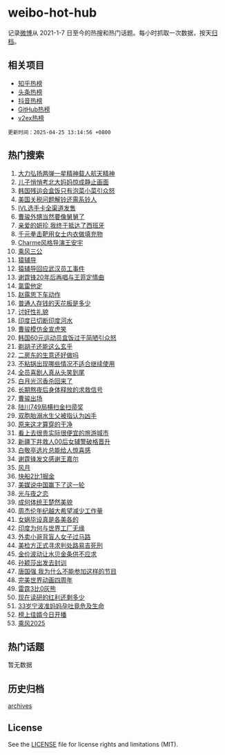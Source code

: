 # weibo-hot-hub

记录[微博](https://www.weibo.com)从 2021-1-7 日至今的热搜和热门话题。每小时抓取一次数据，按天[归档](archives)。

## 相关项目

- [知乎热榜](https://github.com/lonnyzhang423/zhihu-hot-hub)
- [头条热榜](https://github.com/lonnyzhang423/toutiao-hot-hub)
- [抖音热榜](https://github.com/lonnyzhang423/douyin-hot-hub)
- [GitHub热榜](https://github.com/lonnyzhang423/github-hot-hub)
- [v2ex热榜](https://github.com/lonnyzhang423/v2ex-hot-hub)


`更新时间：2025-04-25 13:14:56 +0800`

## 热门搜索

1. [大力弘扬两弹一星精神载人航天精神](https://m.weibo.cn/search?containerid=100103type%3D1%26t%3D10%26q%3D%23%E5%A4%A7%E5%8A%9B%E5%BC%98%E6%89%AC%E4%B8%A4%E5%BC%B9%E4%B8%80%E6%98%9F%E7%B2%BE%E7%A5%9E%E8%BD%BD%E4%BA%BA%E8%88%AA%E5%A4%A9%E7%B2%BE%E7%A5%9E%23&stream_entry_id=51&isnewpage=1&extparam=seat%3D1%26cate%3D10103%26pos%3D0%26filter_type%3Drealtimehot%26stream_entry_id%3D51%26c_type%3D51%26q%3D%2523%25E5%25A4%25A7%25E5%258A%259B%25E5%25BC%2598%25E6%2589%25AC%25E4%25B8%25A4%25E5%25BC%25B9%25E4%25B8%2580%25E6%2598%259F%25E7%25B2%25BE%25E7%25A5%259E%25E8%25BD%25BD%25E4%25BA%25BA%25E8%2588%25AA%25E5%25A4%25A9%25E7%25B2%25BE%25E7%25A5%259E%2523%26dgr%3D0%26display_time%3D1745558095%26pre_seqid%3D17455580952410312261255)
1. [儿子悄悄考北大妈妈惊成静止画面](https://m.weibo.cn/search?containerid=100103type%3D1%26t%3D10%26q%3D%23%E5%84%BF%E5%AD%90%E6%82%84%E6%82%84%E8%80%83%E5%8C%97%E5%A4%A7%E5%A6%88%E5%A6%88%E6%83%8A%E6%88%90%E9%9D%99%E6%AD%A2%E7%94%BB%E9%9D%A2%23&stream_entry_id=31&isnewpage=1&extparam=seat%3D1%26realpos%3D1%26q%3D%2523%25E5%2584%25BF%25E5%25AD%2590%25E6%2582%2584%25E6%2582%2584%25E8%2580%2583%25E5%258C%2597%25E5%25A4%25A7%25E5%25A6%2588%25E5%25A6%2588%25E6%2583%258A%25E6%2588%2590%25E9%259D%2599%25E6%25AD%25A2%25E7%2594%25BB%25E9%259D%25A2%2523%26dgr%3D0%26stream_entry_id%3D31%26band_rank%3D1%26pos%3D0%26filter_type%3Drealtimehot%26flag%3D1%26lcate%3D5001%26c_type%3D31%26cate%3D5001%26display_time%3D1745558095%26pre_seqid%3D17455580952410312261255)
1. [韩国残运会盒饭只有泡菜小菜引众怒](https://m.weibo.cn/search?containerid=100103type%3D1%26t%3D10%26q%3D%23%E9%9F%A9%E5%9B%BD%E6%AE%8B%E8%BF%90%E4%BC%9A%E7%9B%92%E9%A5%AD%E5%8F%AA%E6%9C%89%E6%B3%A1%E8%8F%9C%E5%B0%8F%E8%8F%9C%E5%BC%95%E4%BC%97%E6%80%92%23&stream_entry_id=31&isnewpage=1&extparam=seat%3D1%26realpos%3D2%26q%3D%2523%25E9%259F%25A9%25E5%259B%25BD%25E6%25AE%258B%25E8%25BF%2590%25E4%25BC%259A%25E7%259B%2592%25E9%25A5%25AD%25E5%258F%25AA%25E6%259C%2589%25E6%25B3%25A1%25E8%258F%259C%25E5%25B0%258F%25E8%258F%259C%25E5%25BC%2595%25E4%25BC%2597%25E6%2580%2592%2523%26dgr%3D0%26stream_entry_id%3D31%26band_rank%3D2%26pos%3D1%26filter_type%3Drealtimehot%26flag%3D1%26lcate%3D5001%26c_type%3D31%26cate%3D5001%26display_time%3D1745558095%26pre_seqid%3D17455580952410312261255)
1. [美国关税问题解铃还需系铃人](https://m.weibo.cn/search?containerid=100103type%3D1%26t%3D10%26q%3D%23%E7%BE%8E%E5%9B%BD%E5%85%B3%E7%A8%8E%E9%97%AE%E9%A2%98%E8%A7%A3%E9%93%83%E8%BF%98%E9%9C%80%E7%B3%BB%E9%93%83%E4%BA%BA%23&stream_entry_id=31&isnewpage=1&extparam=seat%3D1%26realpos%3D3%26q%3D%2523%25E7%25BE%258E%25E5%259B%25BD%25E5%2585%25B3%25E7%25A8%258E%25E9%2597%25AE%25E9%25A2%2598%25E8%25A7%25A3%25E9%2593%2583%25E8%25BF%2598%25E9%259C%2580%25E7%25B3%25BB%25E9%2593%2583%25E4%25BA%25BA%2523%26dgr%3D0%26stream_entry_id%3D31%26band_rank%3D3%26pos%3D2%26filter_type%3Drealtimehot%26flag%3D0%26lcate%3D5001%26c_type%3D31%26cate%3D5001%26display_time%3D1745558095%26pre_seqid%3D17455580952410312261255)
1. [IVL选手卡全渠道发售](https://m.weibo.cn/search?containerid=100103type%3D1%26t%3D10%26q%3D%23IVL%E9%80%89%E6%89%8B%E5%8D%A1%E5%85%A8%E6%B8%A0%E9%81%93%E5%8F%91%E5%94%AE%23&stream_entry_id=31&isnewpage=1&extparam=seat%3D1%26cate%3D5001%26q%3D%2523IVL%25E9%2580%2589%25E6%2589%258B%25E5%258D%25A1%25E5%2585%25A8%25E6%25B8%25A0%25E9%2581%2593%25E5%258F%2591%25E5%2594%25AE%2523%26dgr%3D0%26stream_entry_id%3D31%26band_rank%3D4%26is_ad_pos%3D1%26filter_type%3Drealtimehot%26adid%3D284189%26c_type%3D31%26pos%3D3%26lcate%3D5001%26display_time%3D1745558095%26pre_seqid%3D17455580952410312261255)
1. [曹骏外甥当然要像舅舅了](https://m.weibo.cn/search?containerid=100103type%3D1%26t%3D10%26q%3D%E6%9B%B9%E9%AA%8F%E5%A4%96%E7%94%A5%E5%BD%93%E7%84%B6%E8%A6%81%E5%83%8F%E8%88%85%E8%88%85%E4%BA%86&stream_entry_id=31&isnewpage=1&extparam=seat%3D1%26realpos%3D4%26q%3D%25E6%259B%25B9%25E9%25AA%258F%25E5%25A4%2596%25E7%2594%25A5%25E5%25BD%2593%25E7%2584%25B6%25E8%25A6%2581%25E5%2583%258F%25E8%2588%2585%25E8%2588%2585%25E4%25BA%2586%26dgr%3D0%26stream_entry_id%3D31%26band_rank%3D4%26pos%3D4%26filter_type%3Drealtimehot%26flag%3D1%26lcate%3D5001%26c_type%3D31%26cate%3D5001%26display_time%3D1745558095%26pre_seqid%3D17455580952410312261255)
1. [亲爱的妍珍 我终于抵达了西班牙](https://m.weibo.cn/search?containerid=100103type%3D1%26t%3D10%26q%3D%E4%BA%B2%E7%88%B1%E7%9A%84%E5%A6%8D%E7%8F%8D+%E6%88%91%E7%BB%88%E4%BA%8E%E6%8A%B5%E8%BE%BE%E4%BA%86%E8%A5%BF%E7%8F%AD%E7%89%99&stream_entry_id=31&isnewpage=1&extparam=seat%3D1%26realpos%3D5%26q%3D%25E4%25BA%25B2%25E7%2588%25B1%25E7%259A%2584%25E5%25A6%258D%25E7%258F%258D%2520%25E6%2588%2591%25E7%25BB%2588%25E4%25BA%258E%25E6%258A%25B5%25E8%25BE%25BE%25E4%25BA%2586%25E8%25A5%25BF%25E7%258F%25AD%25E7%2589%2599%26dgr%3D0%26stream_entry_id%3D31%26band_rank%3D5%26pos%3D5%26filter_type%3Drealtimehot%26flag%3D1%26lcate%3D5001%26c_type%3D31%26cate%3D5001%26display_time%3D1745558095%26pre_seqid%3D17455580952410312261255)
1. [千元拳击靶用女士内衣做填充物](https://m.weibo.cn/search?containerid=100103type%3D1%26t%3D10%26q%3D%23%E5%8D%83%E5%85%83%E6%8B%B3%E5%87%BB%E9%9D%B6%E7%94%A8%E5%A5%B3%E5%A3%AB%E5%86%85%E8%A1%A3%E5%81%9A%E5%A1%AB%E5%85%85%E7%89%A9%23&stream_entry_id=31&isnewpage=1&extparam=seat%3D1%26realpos%3D6%26q%3D%2523%25E5%258D%2583%25E5%2585%2583%25E6%258B%25B3%25E5%2587%25BB%25E9%259D%25B6%25E7%2594%25A8%25E5%25A5%25B3%25E5%25A3%25AB%25E5%2586%2585%25E8%25A1%25A3%25E5%2581%259A%25E5%25A1%25AB%25E5%2585%2585%25E7%2589%25A9%2523%26dgr%3D0%26stream_entry_id%3D31%26band_rank%3D6%26pos%3D6%26filter_type%3Drealtimehot%26flag%3D0%26lcate%3D5001%26c_type%3D31%26cate%3D5001%26display_time%3D1745558095%26pre_seqid%3D17455580952410312261255)
1. [Charme风格导演王安宇](https://m.weibo.cn/search?containerid=100103type%3D1%26t%3D10%26q%3D%23Charme%E9%A3%8E%E6%A0%BC%E5%AF%BC%E6%BC%94%E7%8E%8B%E5%AE%89%E5%AE%87%23&stream_entry_id=31&isnewpage=1&extparam=seat%3D1%26cate%3D5001%26q%3D%2523Charme%25E9%25A3%258E%25E6%25A0%25BC%25E5%25AF%25BC%25E6%25BC%2594%25E7%258E%258B%25E5%25AE%2589%25E5%25AE%2587%2523%26dgr%3D0%26stream_entry_id%3D31%26band_rank%3D7%26topic_ad%3D1%26is_ad_pos%3D1%26filter_type%3Drealtimehot%26adid%3D284048%26c_type%3D31%26pos%3D7%26lcate%3D5001%26display_time%3D1745558095%26pre_seqid%3D17455580952410312261255)
1. [乘风三公](https://m.weibo.cn/search?containerid=100103type%3D1%26t%3D10%26q%3D%E4%B9%98%E9%A3%8E%E4%B8%89%E5%85%AC&stream_entry_id=31&isnewpage=1&extparam=seat%3D1%26realpos%3D7%26q%3D%25E4%25B9%2598%25E9%25A3%258E%25E4%25B8%2589%25E5%2585%25AC%26dgr%3D0%26stream_entry_id%3D31%26band_rank%3D7%26pos%3D8%26filter_type%3Drealtimehot%26flag%3D1%26lcate%3D5001%26c_type%3D31%26cate%3D5001%26display_time%3D1745558095%26pre_seqid%3D17455580952410312261255)
1. [猿辅导](https://m.weibo.cn/search?containerid=100103type%3D1%26t%3D10%26q%3D%E7%8C%BF%E8%BE%85%E5%AF%BC&stream_entry_id=31&isnewpage=1&extparam=seat%3D1%26realpos%3D8%26q%3D%25E7%258C%25BF%25E8%25BE%2585%25E5%25AF%25BC%26dgr%3D0%26stream_entry_id%3D31%26band_rank%3D8%26pos%3D9%26filter_type%3Drealtimehot%26flag%3D1%26lcate%3D5001%26c_type%3D31%26cate%3D5001%26display_time%3D1745558095%26pre_seqid%3D17455580952410312261255)
1. [猿辅导回应武汉员工事件](https://m.weibo.cn/search?containerid=100103type%3D1%26t%3D10%26q%3D%23%E7%8C%BF%E8%BE%85%E5%AF%BC%E5%9B%9E%E5%BA%94%E6%AD%A6%E6%B1%89%E5%91%98%E5%B7%A5%E4%BA%8B%E4%BB%B6%23&stream_entry_id=31&isnewpage=1&extparam=seat%3D1%26realpos%3D9%26q%3D%2523%25E7%258C%25BF%25E8%25BE%2585%25E5%25AF%25BC%25E5%259B%259E%25E5%25BA%2594%25E6%25AD%25A6%25E6%25B1%2589%25E5%2591%2598%25E5%25B7%25A5%25E4%25BA%258B%25E4%25BB%25B6%2523%26dgr%3D0%26stream_entry_id%3D31%26band_rank%3D9%26pos%3D10%26filter_type%3Drealtimehot%26flag%3D0%26lcate%3D5001%26c_type%3D31%26cate%3D5001%26display_time%3D1745558095%26pre_seqid%3D17455580952410312261255)
1. [谢霆锋20年后再唱与王菲定情曲](https://m.weibo.cn/search?containerid=100103type%3D1%26t%3D10%26q%3D%23%E8%B0%A2%E9%9C%86%E9%94%8B20%E5%B9%B4%E5%90%8E%E5%86%8D%E5%94%B1%E4%B8%8E%E7%8E%8B%E8%8F%B2%E5%AE%9A%E6%83%85%E6%9B%B2%23&stream_entry_id=31&isnewpage=1&extparam=seat%3D1%26realpos%3D10%26q%3D%2523%25E8%25B0%25A2%25E9%259C%2586%25E9%2594%258B20%25E5%25B9%25B4%25E5%2590%258E%25E5%2586%258D%25E5%2594%25B1%25E4%25B8%258E%25E7%258E%258B%25E8%258F%25B2%25E5%25AE%259A%25E6%2583%2585%25E6%259B%25B2%2523%26dgr%3D0%26stream_entry_id%3D31%26band_rank%3D10%26pos%3D11%26filter_type%3Drealtimehot%26flag%3D1%26lcate%3D5001%26c_type%3D31%26cate%3D5001%26display_time%3D1745558095%26pre_seqid%3D17455580952410312261255)
1. [氯雷他定](https://m.weibo.cn/search?containerid=100103type%3D1%26t%3D10%26q%3D%E6%B0%AF%E9%9B%B7%E4%BB%96%E5%AE%9A&stream_entry_id=31&isnewpage=1&extparam=seat%3D1%26realpos%3D11%26q%3D%25E6%25B0%25AF%25E9%259B%25B7%25E4%25BB%2596%25E5%25AE%259A%26dgr%3D0%26stream_entry_id%3D31%26band_rank%3D11%26pos%3D12%26filter_type%3Drealtimehot%26flag%3D1%26lcate%3D5001%26c_type%3D31%26cate%3D5001%26display_time%3D1745558095%26pre_seqid%3D17455580952410312261255)
1. [赵露思下车动作](https://m.weibo.cn/search?containerid=100103type%3D1%26t%3D10%26q%3D%23%E8%B5%B5%E9%9C%B2%E6%80%9D%E4%B8%8B%E8%BD%A6%E5%8A%A8%E4%BD%9C%23&stream_entry_id=31&isnewpage=1&extparam=seat%3D1%26realpos%3D12%26q%3D%2523%25E8%25B5%25B5%25E9%259C%25B2%25E6%2580%259D%25E4%25B8%258B%25E8%25BD%25A6%25E5%258A%25A8%25E4%25BD%259C%2523%26dgr%3D0%26stream_entry_id%3D31%26band_rank%3D12%26pos%3D13%26filter_type%3Drealtimehot%26flag%3D2%26lcate%3D5001%26c_type%3D31%26cate%3D5001%26display_time%3D1745558095%26pre_seqid%3D17455580952410312261255)
1. [普通人存钱的天花板是多少](https://m.weibo.cn/search?containerid=100103type%3D1%26t%3D10%26q%3D%E6%99%AE%E9%80%9A%E4%BA%BA%E5%AD%98%E9%92%B1%E7%9A%84%E5%A4%A9%E8%8A%B1%E6%9D%BF%E6%98%AF%E5%A4%9A%E5%B0%91&stream_entry_id=31&isnewpage=1&extparam=seat%3D1%26realpos%3D13%26q%3D%25E6%2599%25AE%25E9%2580%259A%25E4%25BA%25BA%25E5%25AD%2598%25E9%2592%25B1%25E7%259A%2584%25E5%25A4%25A9%25E8%258A%25B1%25E6%259D%25BF%25E6%2598%25AF%25E5%25A4%259A%25E5%25B0%2591%26dgr%3D0%26stream_entry_id%3D31%26band_rank%3D13%26pos%3D14%26filter_type%3Drealtimehot%26flag%3D1%26lcate%3D5001%26c_type%3D31%26cate%3D5001%26display_time%3D1745558095%26pre_seqid%3D17455580952410312261255)
1. [讨好性礼貌](https://m.weibo.cn/search?containerid=100103type%3D1%26t%3D10%26q%3D%E8%AE%A8%E5%A5%BD%E6%80%A7%E7%A4%BC%E8%B2%8C&stream_entry_id=31&isnewpage=1&extparam=seat%3D1%26realpos%3D14%26q%3D%25E8%25AE%25A8%25E5%25A5%25BD%25E6%2580%25A7%25E7%25A4%25BC%25E8%25B2%258C%26dgr%3D0%26stream_entry_id%3D31%26band_rank%3D14%26pos%3D15%26filter_type%3Drealtimehot%26flag%3D0%26lcate%3D5001%26c_type%3D31%26cate%3D5001%26display_time%3D1745558095%26pre_seqid%3D17455580952410312261255)
1. [印度已切断印度河水](https://m.weibo.cn/search?containerid=100103type%3D1%26t%3D10%26q%3D%E5%8D%B0%E5%BA%A6%E5%B7%B2%E5%88%87%E6%96%AD%E5%8D%B0%E5%BA%A6%E6%B2%B3%E6%B0%B4&stream_entry_id=31&isnewpage=1&extparam=seat%3D1%26realpos%3D15%26q%3D%25E5%258D%25B0%25E5%25BA%25A6%25E5%25B7%25B2%25E5%2588%2587%25E6%2596%25AD%25E5%258D%25B0%25E5%25BA%25A6%25E6%25B2%25B3%25E6%25B0%25B4%26dgr%3D0%26stream_entry_id%3D31%26band_rank%3D15%26pos%3D16%26filter_type%3Drealtimehot%26flag%3D1%26lcate%3D5001%26c_type%3D31%26cate%3D5001%26display_time%3D1745558095%26pre_seqid%3D17455580952410312261255)
1. [曹骏模仿金宣虎笑](https://m.weibo.cn/search?containerid=100103type%3D1%26t%3D10%26q%3D%E6%9B%B9%E9%AA%8F%E6%A8%A1%E4%BB%BF%E9%87%91%E5%AE%A3%E8%99%8E%E7%AC%91&stream_entry_id=31&isnewpage=1&extparam=seat%3D1%26realpos%3D16%26q%3D%25E6%259B%25B9%25E9%25AA%258F%25E6%25A8%25A1%25E4%25BB%25BF%25E9%2587%2591%25E5%25AE%25A3%25E8%2599%258E%25E7%25AC%2591%26dgr%3D0%26stream_entry_id%3D31%26band_rank%3D16%26pos%3D17%26filter_type%3Drealtimehot%26flag%3D1%26lcate%3D5001%26c_type%3D31%26cate%3D5001%26display_time%3D1745558095%26pre_seqid%3D17455580952410312261255)
1. [韩国60元运动员盒饭过于简陋引众怒](https://m.weibo.cn/search?containerid=100103type%3D1%26t%3D10%26q%3D%23%E9%9F%A9%E5%9B%BD60%E5%85%83%E8%BF%90%E5%8A%A8%E5%91%98%E7%9B%92%E9%A5%AD%E8%BF%87%E4%BA%8E%E7%AE%80%E9%99%8B%E5%BC%95%E4%BC%97%E6%80%92%23&stream_entry_id=31&isnewpage=1&extparam=seat%3D1%26realpos%3D17%26q%3D%2523%25E9%259F%25A9%25E5%259B%25BD60%25E5%2585%2583%25E8%25BF%2590%25E5%258A%25A8%25E5%2591%2598%25E7%259B%2592%25E9%25A5%25AD%25E8%25BF%2587%25E4%25BA%258E%25E7%25AE%2580%25E9%2599%258B%25E5%25BC%2595%25E4%25BC%2597%25E6%2580%2592%2523%26dgr%3D0%26stream_entry_id%3D31%26band_rank%3D17%26pos%3D18%26filter_type%3Drealtimehot%26flag%3D1%26lcate%3D5001%26c_type%3D31%26cate%3D5001%26display_time%3D1745558095%26pre_seqid%3D17455580952410312261255)
1. [剃胡子还能这么玄乎](https://m.weibo.cn/search?containerid=100103type%3D1%26t%3D10%26q%3D%23%E5%89%83%E8%83%A1%E5%AD%90%E8%BF%98%E8%83%BD%E8%BF%99%E4%B9%88%E7%8E%84%E4%B9%8E%23&stream_entry_id=31&isnewpage=1&extparam=seat%3D1%26realpos%3D18%26q%3D%2523%25E5%2589%2583%25E8%2583%25A1%25E5%25AD%2590%25E8%25BF%2598%25E8%2583%25BD%25E8%25BF%2599%25E4%25B9%2588%25E7%258E%2584%25E4%25B9%258E%2523%26dgr%3D0%26stream_entry_id%3D31%26band_rank%3D18%26pos%3D19%26filter_type%3Drealtimehot%26flag%3D1%26lcate%3D5001%26c_type%3D31%26cate%3D5001%26display_time%3D1745558095%26pre_seqid%3D17455580952410312261255)
1. [二房东的生意还好做吗](https://m.weibo.cn/search?containerid=100103type%3D1%26t%3D10%26q%3D%23%E4%BA%8C%E6%88%BF%E4%B8%9C%E7%9A%84%E7%94%9F%E6%84%8F%E8%BF%98%E5%A5%BD%E5%81%9A%E5%90%97%23&stream_entry_id=31&isnewpage=1&extparam=seat%3D1%26realpos%3D19%26q%3D%2523%25E4%25BA%258C%25E6%2588%25BF%25E4%25B8%259C%25E7%259A%2584%25E7%2594%259F%25E6%2584%258F%25E8%25BF%2598%25E5%25A5%25BD%25E5%2581%259A%25E5%2590%2597%2523%26dgr%3D0%26stream_entry_id%3D31%26band_rank%3D19%26pos%3D20%26filter_type%3Drealtimehot%26flag%3D1%26lcate%3D5001%26c_type%3D31%26cate%3D5001%26display_time%3D1745558095%26pre_seqid%3D17455580952410312261255)
1. [不粘锅出现哪些情况不适合继续使用](https://m.weibo.cn/search?containerid=100103type%3D1%26t%3D10%26q%3D%E4%B8%8D%E7%B2%98%E9%94%85%E5%87%BA%E7%8E%B0%E5%93%AA%E4%BA%9B%E6%83%85%E5%86%B5%E4%B8%8D%E9%80%82%E5%90%88%E7%BB%A7%E7%BB%AD%E4%BD%BF%E7%94%A8&stream_entry_id=31&isnewpage=1&extparam=seat%3D1%26realpos%3D20%26q%3D%25E4%25B8%258D%25E7%25B2%2598%25E9%2594%2585%25E5%2587%25BA%25E7%258E%25B0%25E5%2593%25AA%25E4%25BA%259B%25E6%2583%2585%25E5%2586%25B5%25E4%25B8%258D%25E9%2580%2582%25E5%2590%2588%25E7%25BB%25A7%25E7%25BB%25AD%25E4%25BD%25BF%25E7%2594%25A8%26dgr%3D0%26stream_entry_id%3D31%26band_rank%3D20%26pos%3D21%26flag%3D1%26filter_type%3Drealtimehot%26lcate%3D5001%26c_type%3D31%26is_ai_ask%3D1%26cate%3D5001%26display_time%3D1745558095%26pre_seqid%3D17455580952410312261255)
1. [全员喜剧人真从头笑到尾](https://m.weibo.cn/search?containerid=100103type%3D1%26t%3D10%26q%3D%23%E5%85%A8%E5%91%98%E5%96%9C%E5%89%A7%E4%BA%BA%E7%9C%9F%E4%BB%8E%E5%A4%B4%E7%AC%91%E5%88%B0%E5%B0%BE%23&stream_entry_id=31&isnewpage=1&extparam=seat%3D1%26realpos%3D21%26q%3D%2523%25E5%2585%25A8%25E5%2591%2598%25E5%2596%259C%25E5%2589%25A7%25E4%25BA%25BA%25E7%259C%259F%25E4%25BB%258E%25E5%25A4%25B4%25E7%25AC%2591%25E5%2588%25B0%25E5%25B0%25BE%2523%26dgr%3D0%26stream_entry_id%3D31%26band_rank%3D21%26pos%3D22%26filter_type%3Drealtimehot%26flag%3D1%26lcate%3D5001%26c_type%3D31%26cate%3D5001%26display_time%3D1745558095%26pre_seqid%3D17455580952410312261255)
1. [白月光沉香杀回来了](https://m.weibo.cn/search?containerid=100103type%3D1%26t%3D10%26q%3D%23%E7%99%BD%E6%9C%88%E5%85%89%E6%B2%89%E9%A6%99%E6%9D%80%E5%9B%9E%E6%9D%A5%E4%BA%86%23&stream_entry_id=31&isnewpage=1&extparam=seat%3D1%26realpos%3D22%26q%3D%2523%25E7%2599%25BD%25E6%259C%2588%25E5%2585%2589%25E6%25B2%2589%25E9%25A6%2599%25E6%259D%2580%25E5%259B%259E%25E6%259D%25A5%25E4%25BA%2586%2523%26dgr%3D0%26stream_entry_id%3D31%26band_rank%3D22%26pos%3D23%26filter_type%3Drealtimehot%26flag%3D0%26lcate%3D5001%26c_type%3D31%26cate%3D5001%26display_time%3D1745558095%26pre_seqid%3D17455580952410312261255)
1. [长期熬夜后身体释放的求救信号](https://m.weibo.cn/search?containerid=100103type%3D1%26t%3D10%26q%3D%23%E9%95%BF%E6%9C%9F%E7%86%AC%E5%A4%9C%E5%90%8E%E8%BA%AB%E4%BD%93%E9%87%8A%E6%94%BE%E7%9A%84%E6%B1%82%E6%95%91%E4%BF%A1%E5%8F%B7%23&stream_entry_id=31&isnewpage=1&extparam=seat%3D1%26realpos%3D23%26q%3D%2523%25E9%2595%25BF%25E6%259C%259F%25E7%2586%25AC%25E5%25A4%259C%25E5%2590%258E%25E8%25BA%25AB%25E4%25BD%2593%25E9%2587%258A%25E6%2594%25BE%25E7%259A%2584%25E6%25B1%2582%25E6%2595%2591%25E4%25BF%25A1%25E5%258F%25B7%2523%26dgr%3D0%26stream_entry_id%3D31%26band_rank%3D23%26pos%3D24%26filter_type%3Drealtimehot%26flag%3D1%26lcate%3D5001%26c_type%3D31%26cate%3D5001%26display_time%3D1745558095%26pre_seqid%3D17455580952410312261255)
1. [曹骏出场](https://m.weibo.cn/search?containerid=100103type%3D1%26t%3D10%26q%3D%E6%9B%B9%E9%AA%8F%E5%87%BA%E5%9C%BA&stream_entry_id=31&isnewpage=1&extparam=seat%3D1%26realpos%3D24%26q%3D%25E6%259B%25B9%25E9%25AA%258F%25E5%2587%25BA%25E5%259C%25BA%26dgr%3D0%26stream_entry_id%3D31%26band_rank%3D24%26pos%3D25%26filter_type%3Drealtimehot%26flag%3D0%26lcate%3D5001%26c_type%3D31%26cate%3D5001%26display_time%3D1745558095%26pre_seqid%3D17455580952410312261255)
1. [陆川749局横扫金扫帚奖](https://m.weibo.cn/search?containerid=100103type%3D1%26t%3D10%26q%3D%23%E9%99%86%E5%B7%9D749%E5%B1%80%E6%A8%AA%E6%89%AB%E9%87%91%E6%89%AB%E5%B8%9A%E5%A5%96%23&stream_entry_id=31&isnewpage=1&extparam=seat%3D1%26realpos%3D25%26q%3D%2523%25E9%2599%2586%25E5%25B7%259D749%25E5%25B1%2580%25E6%25A8%25AA%25E6%2589%25AB%25E9%2587%2591%25E6%2589%25AB%25E5%25B8%259A%25E5%25A5%2596%2523%26dgr%3D0%26stream_entry_id%3D31%26band_rank%3D25%26pos%3D26%26filter_type%3Drealtimehot%26flag%3D1%26lcate%3D5001%26c_type%3D31%26cate%3D5001%26display_time%3D1745558095%26pre_seqid%3D17455580952410312261255)
1. [双胞胎溺水生父被指认为凶手](https://m.weibo.cn/search?containerid=100103type%3D1%26t%3D10%26q%3D%E5%8F%8C%E8%83%9E%E8%83%8E%E6%BA%BA%E6%B0%B4%E7%94%9F%E7%88%B6%E8%A2%AB%E6%8C%87%E8%AE%A4%E4%B8%BA%E5%87%B6%E6%89%8B&stream_entry_id=31&isnewpage=1&extparam=seat%3D1%26realpos%3D26%26q%3D%25E5%258F%258C%25E8%2583%259E%25E8%2583%258E%25E6%25BA%25BA%25E6%25B0%25B4%25E7%2594%259F%25E7%2588%25B6%25E8%25A2%25AB%25E6%258C%2587%25E8%25AE%25A4%25E4%25B8%25BA%25E5%2587%25B6%25E6%2589%258B%26dgr%3D0%26stream_entry_id%3D31%26band_rank%3D26%26pos%3D27%26filter_type%3Drealtimehot%26flag%3D1%26lcate%3D5001%26c_type%3D31%26cate%3D5001%26display_time%3D1745558095%26pre_seqid%3D17455580952410312261255)
1. [原来这才算穿的干净](https://m.weibo.cn/search?containerid=100103type%3D1%26t%3D10%26q%3D%23%E5%8E%9F%E6%9D%A5%E8%BF%99%E6%89%8D%E7%AE%97%E7%A9%BF%E7%9A%84%E5%B9%B2%E5%87%80%23&stream_entry_id=31&isnewpage=1&extparam=seat%3D1%26realpos%3D27%26q%3D%2523%25E5%258E%259F%25E6%259D%25A5%25E8%25BF%2599%25E6%2589%258D%25E7%25AE%2597%25E7%25A9%25BF%25E7%259A%2584%25E5%25B9%25B2%25E5%2587%2580%2523%26dgr%3D0%26stream_entry_id%3D31%26band_rank%3D27%26pos%3D28%26filter_type%3Drealtimehot%26flag%3D0%26lcate%3D5001%26c_type%3D31%26cate%3D5001%26display_time%3D1745558095%26pre_seqid%3D17455580952410312261255)
1. [看上去很贵实际很便宜的旅游城市](https://m.weibo.cn/search?containerid=100103type%3D1%26t%3D10%26q%3D%E7%9C%8B%E4%B8%8A%E5%8E%BB%E5%BE%88%E8%B4%B5%E5%AE%9E%E9%99%85%E5%BE%88%E4%BE%BF%E5%AE%9C%E7%9A%84%E6%97%85%E6%B8%B8%E5%9F%8E%E5%B8%82&stream_entry_id=31&isnewpage=1&extparam=seat%3D1%26realpos%3D28%26q%3D%25E7%259C%258B%25E4%25B8%258A%25E5%258E%25BB%25E5%25BE%2588%25E8%25B4%25B5%25E5%25AE%259E%25E9%2599%2585%25E5%25BE%2588%25E4%25BE%25BF%25E5%25AE%259C%25E7%259A%2584%25E6%2597%2585%25E6%25B8%25B8%25E5%259F%258E%25E5%25B8%2582%26dgr%3D0%26stream_entry_id%3D31%26band_rank%3D28%26pos%3D29%26filter_type%3Drealtimehot%26flag%3D1%26lcate%3D5001%26c_type%3D31%26cate%3D5001%26display_time%3D1745558095%26pre_seqid%3D17455580952410312261255)
1. [新疆下井救人00后女辅警破格晋升](https://m.weibo.cn/search?containerid=100103type%3D1%26t%3D10%26q%3D%23%E6%96%B0%E7%96%86%E4%B8%8B%E4%BA%95%E6%95%91%E4%BA%BA00%E5%90%8E%E5%A5%B3%E8%BE%85%E8%AD%A6%E7%A0%B4%E6%A0%BC%E6%99%8B%E5%8D%87%23&stream_entry_id=31&isnewpage=1&extparam=seat%3D1%26realpos%3D29%26q%3D%2523%25E6%2596%25B0%25E7%2596%2586%25E4%25B8%258B%25E4%25BA%2595%25E6%2595%2591%25E4%25BA%25BA00%25E5%2590%258E%25E5%25A5%25B3%25E8%25BE%2585%25E8%25AD%25A6%25E7%25A0%25B4%25E6%25A0%25BC%25E6%2599%258B%25E5%258D%2587%2523%26dgr%3D0%26stream_entry_id%3D31%26band_rank%3D29%26pos%3D30%26filter_type%3Drealtimehot%26flag%3D32768%26lcate%3D5001%26c_type%3D31%26cate%3D5001%26display_time%3D1745558095%26pre_seqid%3D17455580952410312261255)
1. [白敬亭选片总能给人惊喜感](https://m.weibo.cn/search?containerid=100103type%3D1%26t%3D10%26q%3D%E7%99%BD%E6%95%AC%E4%BA%AD%E9%80%89%E7%89%87%E6%80%BB%E8%83%BD%E7%BB%99%E4%BA%BA%E6%83%8A%E5%96%9C%E6%84%9F&stream_entry_id=31&isnewpage=1&extparam=seat%3D1%26realpos%3D30%26q%3D%25E7%2599%25BD%25E6%2595%25AC%25E4%25BA%25AD%25E9%2580%2589%25E7%2589%2587%25E6%2580%25BB%25E8%2583%25BD%25E7%25BB%2599%25E4%25BA%25BA%25E6%2583%258A%25E5%2596%259C%25E6%2584%259F%26dgr%3D0%26stream_entry_id%3D31%26band_rank%3D30%26pos%3D31%26filter_type%3Drealtimehot%26flag%3D1%26lcate%3D5001%26c_type%3D31%26cate%3D5001%26display_time%3D1745558095%26pre_seqid%3D17455580952410312261255)
1. [谢霆锋发文感谢王嘉尔](https://m.weibo.cn/search?containerid=100103type%3D1%26t%3D10%26q%3D%E8%B0%A2%E9%9C%86%E9%94%8B%E5%8F%91%E6%96%87%E6%84%9F%E8%B0%A2%E7%8E%8B%E5%98%89%E5%B0%94&stream_entry_id=31&isnewpage=1&extparam=seat%3D1%26realpos%3D31%26q%3D%25E8%25B0%25A2%25E9%259C%2586%25E9%2594%258B%25E5%258F%2591%25E6%2596%2587%25E6%2584%259F%25E8%25B0%25A2%25E7%258E%258B%25E5%2598%2589%25E5%25B0%2594%26dgr%3D0%26stream_entry_id%3D31%26band_rank%3D31%26pos%3D32%26filter_type%3Drealtimehot%26flag%3D0%26lcate%3D5001%26c_type%3D31%26cate%3D5001%26display_time%3D1745558095%26pre_seqid%3D17455580952410312261255)
1. [风月](https://m.weibo.cn/search?containerid=100103type%3D1%26t%3D10%26q%3D%E9%A3%8E%E6%9C%88&stream_entry_id=31&isnewpage=1&extparam=seat%3D1%26realpos%3D32%26q%3D%25E9%25A3%258E%25E6%259C%2588%26dgr%3D0%26stream_entry_id%3D31%26band_rank%3D32%26pos%3D33%26filter_type%3Drealtimehot%26flag%3D1%26lcate%3D5001%26c_type%3D31%26cate%3D5001%26display_time%3D1745558095%26pre_seqid%3D17455580952410312261255)
1. [快船2比1掘金](https://m.weibo.cn/search?containerid=100103type%3D1%26t%3D10%26q%3D%23%E5%BF%AB%E8%88%B92%E6%AF%941%E6%8E%98%E9%87%91%23&stream_entry_id=31&isnewpage=1&extparam=seat%3D1%26realpos%3D33%26q%3D%2523%25E5%25BF%25AB%25E8%2588%25B92%25E6%25AF%25941%25E6%258E%2598%25E9%2587%2591%2523%26dgr%3D0%26stream_entry_id%3D31%26band_rank%3D33%26pos%3D34%26filter_type%3Drealtimehot%26flag%3D1%26lcate%3D5001%26c_type%3D31%26cate%3D5001%26display_time%3D1745558095%26pre_seqid%3D17455580952410312261255)
1. [美媒说中国赢下了这一轮](https://m.weibo.cn/search?containerid=100103type%3D1%26t%3D10%26q%3D%23%E7%BE%8E%E5%AA%92%E8%AF%B4%E4%B8%AD%E5%9B%BD%E8%B5%A2%E4%B8%8B%E4%BA%86%E8%BF%99%E4%B8%80%E8%BD%AE%23&stream_entry_id=31&isnewpage=1&extparam=seat%3D1%26realpos%3D34%26q%3D%2523%25E7%25BE%258E%25E5%25AA%2592%25E8%25AF%25B4%25E4%25B8%25AD%25E5%259B%25BD%25E8%25B5%25A2%25E4%25B8%258B%25E4%25BA%2586%25E8%25BF%2599%25E4%25B8%2580%25E8%25BD%25AE%2523%26dgr%3D0%26stream_entry_id%3D31%26band_rank%3D34%26pos%3D35%26filter_type%3Drealtimehot%26flag%3D1%26lcate%3D5001%26c_type%3D31%26cate%3D5001%26display_time%3D1745558095%26pre_seqid%3D17455580952410312261255)
1. [光与夜之恋](https://m.weibo.cn/search?containerid=100103type%3D1%26t%3D10%26q%3D%E5%85%89%E4%B8%8E%E5%A4%9C%E4%B9%8B%E6%81%8B&stream_entry_id=31&isnewpage=1&extparam=seat%3D1%26realpos%3D35%26q%3D%25E5%2585%2589%25E4%25B8%258E%25E5%25A4%259C%25E4%25B9%258B%25E6%2581%258B%26dgr%3D0%26stream_entry_id%3D31%26band_rank%3D35%26pos%3D36%26filter_type%3Drealtimehot%26flag%3D1%26lcate%3D5001%26c_type%3D31%26cate%3D5001%26display_time%3D1745558095%26pre_seqid%3D17455580952410312261255)
1. [成何体统王楚然美貌](https://m.weibo.cn/search?containerid=100103type%3D1%26t%3D10%26q%3D%E6%88%90%E4%BD%95%E4%BD%93%E7%BB%9F%E7%8E%8B%E6%A5%9A%E7%84%B6%E7%BE%8E%E8%B2%8C&stream_entry_id=31&isnewpage=1&extparam=seat%3D1%26realpos%3D36%26q%3D%25E6%2588%2590%25E4%25BD%2595%25E4%25BD%2593%25E7%25BB%259F%25E7%258E%258B%25E6%25A5%259A%25E7%2584%25B6%25E7%25BE%258E%25E8%25B2%258C%26dgr%3D0%26stream_entry_id%3D31%26band_rank%3D36%26pos%3D37%26filter_type%3Drealtimehot%26flag%3D1%26lcate%3D5001%26c_type%3D31%26cate%3D5001%26display_time%3D1745558095%26pre_seqid%3D17455580952410312261255)
1. [周杰伦年纪越大希望减少工作量](https://m.weibo.cn/search?containerid=100103type%3D1%26t%3D10%26q%3D%23%E5%91%A8%E6%9D%B0%E4%BC%A6%E5%B9%B4%E7%BA%AA%E8%B6%8A%E5%A4%A7%E5%B8%8C%E6%9C%9B%E5%87%8F%E5%B0%91%E5%B7%A5%E4%BD%9C%E9%87%8F%23&stream_entry_id=31&isnewpage=1&extparam=seat%3D1%26realpos%3D37%26q%3D%2523%25E5%2591%25A8%25E6%259D%25B0%25E4%25BC%25A6%25E5%25B9%25B4%25E7%25BA%25AA%25E8%25B6%258A%25E5%25A4%25A7%25E5%25B8%258C%25E6%259C%259B%25E5%2587%258F%25E5%25B0%2591%25E5%25B7%25A5%25E4%25BD%259C%25E9%2587%258F%2523%26dgr%3D0%26stream_entry_id%3D31%26band_rank%3D37%26pos%3D38%26filter_type%3Drealtimehot%26flag%3D0%26lcate%3D5001%26c_type%3D31%26cate%3D5001%26display_time%3D1745558095%26pre_seqid%3D17455580952410312261255)
1. [女娲毕设真是各美各的](https://m.weibo.cn/search?containerid=100103type%3D1%26t%3D10%26q%3D%E5%A5%B3%E5%A8%B2%E6%AF%95%E8%AE%BE%E7%9C%9F%E6%98%AF%E5%90%84%E7%BE%8E%E5%90%84%E7%9A%84&stream_entry_id=31&isnewpage=1&extparam=seat%3D1%26realpos%3D38%26q%3D%25E5%25A5%25B3%25E5%25A8%25B2%25E6%25AF%2595%25E8%25AE%25BE%25E7%259C%259F%25E6%2598%25AF%25E5%2590%2584%25E7%25BE%258E%25E5%2590%2584%25E7%259A%2584%26dgr%3D0%26stream_entry_id%3D31%26band_rank%3D38%26pos%3D39%26filter_type%3Drealtimehot%26flag%3D1%26lcate%3D5001%26c_type%3D31%26cate%3D5001%26display_time%3D1745558095%26pre_seqid%3D17455580952410312261255)
1. [印度为何与世界工厂无缘](https://m.weibo.cn/search?containerid=100103type%3D1%26t%3D10%26q%3D%E5%8D%B0%E5%BA%A6%E4%B8%BA%E4%BD%95%E4%B8%8E%E4%B8%96%E7%95%8C%E5%B7%A5%E5%8E%82%E6%97%A0%E7%BC%98&stream_entry_id=31&isnewpage=1&extparam=seat%3D1%26realpos%3D39%26q%3D%25E5%258D%25B0%25E5%25BA%25A6%25E4%25B8%25BA%25E4%25BD%2595%25E4%25B8%258E%25E4%25B8%2596%25E7%2595%258C%25E5%25B7%25A5%25E5%258E%2582%25E6%2597%25A0%25E7%25BC%2598%26dgr%3D0%26stream_entry_id%3D31%26band_rank%3D39%26pos%3D40%26filter_type%3Drealtimehot%26flag%3D1%26lcate%3D5001%26c_type%3D31%26cate%3D5001%26display_time%3D1745558095%26pre_seqid%3D17455580952410312261255)
1. [外卖小哥背盲人女子过马路](https://m.weibo.cn/search?containerid=100103type%3D1%26t%3D10%26q%3D%E5%A4%96%E5%8D%96%E5%B0%8F%E5%93%A5%E8%83%8C%E7%9B%B2%E4%BA%BA%E5%A5%B3%E5%AD%90%E8%BF%87%E9%A9%AC%E8%B7%AF&stream_entry_id=31&isnewpage=1&extparam=seat%3D1%26realpos%3D40%26q%3D%25E5%25A4%2596%25E5%258D%2596%25E5%25B0%258F%25E5%2593%25A5%25E8%2583%258C%25E7%259B%25B2%25E4%25BA%25BA%25E5%25A5%25B3%25E5%25AD%2590%25E8%25BF%2587%25E9%25A9%25AC%25E8%25B7%25AF%26dgr%3D0%26stream_entry_id%3D31%26band_rank%3D40%26pos%3D41%26filter_type%3Drealtimehot%26flag%3D1%26lcate%3D5001%26c_type%3D31%26cate%3D5001%26display_time%3D1745558095%26pre_seqid%3D17455580952410312261255)
1. [美检方正式寻求判处路易吉死刑](https://m.weibo.cn/search?containerid=100103type%3D1%26t%3D10%26q%3D%23%E7%BE%8E%E6%A3%80%E6%96%B9%E6%AD%A3%E5%BC%8F%E5%AF%BB%E6%B1%82%E5%88%A4%E5%A4%84%E8%B7%AF%E6%98%93%E5%90%89%E6%AD%BB%E5%88%91%23&stream_entry_id=31&isnewpage=1&extparam=seat%3D1%26realpos%3D41%26q%3D%2523%25E7%25BE%258E%25E6%25A3%2580%25E6%2596%25B9%25E6%25AD%25A3%25E5%25BC%258F%25E5%25AF%25BB%25E6%25B1%2582%25E5%2588%25A4%25E5%25A4%2584%25E8%25B7%25AF%25E6%2598%2593%25E5%2590%2589%25E6%25AD%25BB%25E5%2588%2591%2523%26dgr%3D0%26stream_entry_id%3D31%26band_rank%3D41%26pos%3D42%26filter_type%3Drealtimehot%26flag%3D1%26lcate%3D5001%26c_type%3D31%26cate%3D5001%26display_time%3D1745558095%26pre_seqid%3D17455580952410312261255)
1. [金价波动让水贝金条供不应求](https://m.weibo.cn/search?containerid=100103type%3D1%26t%3D10%26q%3D%23%E9%87%91%E4%BB%B7%E6%B3%A2%E5%8A%A8%E8%AE%A9%E6%B0%B4%E8%B4%9D%E9%87%91%E6%9D%A1%E4%BE%9B%E4%B8%8D%E5%BA%94%E6%B1%82%23&stream_entry_id=31&isnewpage=1&extparam=seat%3D1%26realpos%3D42%26q%3D%2523%25E9%2587%2591%25E4%25BB%25B7%25E6%25B3%25A2%25E5%258A%25A8%25E8%25AE%25A9%25E6%25B0%25B4%25E8%25B4%259D%25E9%2587%2591%25E6%259D%25A1%25E4%25BE%259B%25E4%25B8%258D%25E5%25BA%2594%25E6%25B1%2582%2523%26dgr%3D0%26stream_entry_id%3D31%26band_rank%3D42%26pos%3D43%26filter_type%3Drealtimehot%26flag%3D1%26lcate%3D5001%26c_type%3D31%26cate%3D5001%26display_time%3D1745558095%26pre_seqid%3D17455580952410312261255)
1. [孙颖莎出发去封训](https://m.weibo.cn/search?containerid=100103type%3D1%26t%3D10%26q%3D%E5%AD%99%E9%A2%96%E8%8E%8E%E5%87%BA%E5%8F%91%E5%8E%BB%E5%B0%81%E8%AE%AD&stream_entry_id=31&isnewpage=1&extparam=seat%3D1%26realpos%3D43%26q%3D%25E5%25AD%2599%25E9%25A2%2596%25E8%258E%258E%25E5%2587%25BA%25E5%258F%2591%25E5%258E%25BB%25E5%25B0%2581%25E8%25AE%25AD%26dgr%3D0%26stream_entry_id%3D31%26band_rank%3D43%26pos%3D44%26filter_type%3Drealtimehot%26flag%3D1%26lcate%3D5001%26c_type%3D31%26cate%3D5001%26display_time%3D1745558095%26pre_seqid%3D17455580952410312261255)
1. [唐国强 我为什么不能参加这样的节目](https://m.weibo.cn/search?containerid=100103type%3D1%26t%3D10%26q%3D%E5%94%90%E5%9B%BD%E5%BC%BA+%E6%88%91%E4%B8%BA%E4%BB%80%E4%B9%88%E4%B8%8D%E8%83%BD%E5%8F%82%E5%8A%A0%E8%BF%99%E6%A0%B7%E7%9A%84%E8%8A%82%E7%9B%AE&stream_entry_id=31&isnewpage=1&extparam=seat%3D1%26realpos%3D44%26q%3D%25E5%2594%2590%25E5%259B%25BD%25E5%25BC%25BA%2520%25E6%2588%2591%25E4%25B8%25BA%25E4%25BB%2580%25E4%25B9%2588%25E4%25B8%258D%25E8%2583%25BD%25E5%258F%2582%25E5%258A%25A0%25E8%25BF%2599%25E6%25A0%25B7%25E7%259A%2584%25E8%258A%2582%25E7%259B%25AE%26dgr%3D0%26stream_entry_id%3D31%26band_rank%3D44%26pos%3D45%26filter_type%3Drealtimehot%26flag%3D0%26lcate%3D5001%26c_type%3D31%26cate%3D5001%26display_time%3D1745558095%26pre_seqid%3D17455580952410312261255)
1. [完美世界动画四周年](https://m.weibo.cn/search?containerid=100103type%3D1%26t%3D10%26q%3D%E5%AE%8C%E7%BE%8E%E4%B8%96%E7%95%8C%E5%8A%A8%E7%94%BB%E5%9B%9B%E5%91%A8%E5%B9%B4&stream_entry_id=31&isnewpage=1&extparam=seat%3D1%26realpos%3D45%26q%3D%25E5%25AE%258C%25E7%25BE%258E%25E4%25B8%2596%25E7%2595%258C%25E5%258A%25A8%25E7%2594%25BB%25E5%259B%259B%25E5%2591%25A8%25E5%25B9%25B4%26dgr%3D0%26stream_entry_id%3D31%26band_rank%3D45%26pos%3D46%26filter_type%3Drealtimehot%26flag%3D1%26lcate%3D5001%26c_type%3D31%26cate%3D5001%26display_time%3D1745558095%26pre_seqid%3D17455580952410312261255)
1. [雷霆3比0灰熊](https://m.weibo.cn/search?containerid=100103type%3D1%26t%3D10%26q%3D%23%E9%9B%B7%E9%9C%863%E6%AF%940%E7%81%B0%E7%86%8A%23&stream_entry_id=31&isnewpage=1&extparam=seat%3D1%26realpos%3D46%26q%3D%2523%25E9%259B%25B7%25E9%259C%25863%25E6%25AF%25940%25E7%2581%25B0%25E7%2586%258A%2523%26dgr%3D0%26stream_entry_id%3D31%26band_rank%3D46%26pos%3D47%26filter_type%3Drealtimehot%26flag%3D1%26lcate%3D5001%26c_type%3D31%26cate%3D5001%26display_time%3D1745558095%26pre_seqid%3D17455580952410312261255)
1. [现在读研的红利还剩多少](https://m.weibo.cn/search?containerid=100103type%3D1%26t%3D10%26q%3D%E7%8E%B0%E5%9C%A8%E8%AF%BB%E7%A0%94%E7%9A%84%E7%BA%A2%E5%88%A9%E8%BF%98%E5%89%A9%E5%A4%9A%E5%B0%91&stream_entry_id=31&isnewpage=1&extparam=seat%3D1%26realpos%3D47%26q%3D%25E7%258E%25B0%25E5%259C%25A8%25E8%25AF%25BB%25E7%25A0%2594%25E7%259A%2584%25E7%25BA%25A2%25E5%2588%25A9%25E8%25BF%2598%25E5%2589%25A9%25E5%25A4%259A%25E5%25B0%2591%26dgr%3D0%26stream_entry_id%3D31%26band_rank%3D47%26pos%3D48%26filter_type%3Drealtimehot%26flag%3D1%26lcate%3D5001%26c_type%3D31%26cate%3D5001%26display_time%3D1745558095%26pre_seqid%3D17455580952410312261255)
1. [33岁宁波准妈妈孕吐竟危及生命](https://m.weibo.cn/search?containerid=100103type%3D1%26t%3D10%26q%3D%2333%E5%B2%81%E5%AE%81%E6%B3%A2%E5%87%86%E5%A6%88%E5%A6%88%E5%AD%95%E5%90%90%E7%AB%9F%E5%8D%B1%E5%8F%8A%E7%94%9F%E5%91%BD%23&stream_entry_id=31&isnewpage=1&extparam=seat%3D1%26realpos%3D48%26q%3D%252333%25E5%25B2%2581%25E5%25AE%2581%25E6%25B3%25A2%25E5%2587%2586%25E5%25A6%2588%25E5%25A6%2588%25E5%25AD%2595%25E5%2590%2590%25E7%25AB%259F%25E5%258D%25B1%25E5%258F%258A%25E7%2594%259F%25E5%2591%25BD%2523%26dgr%3D0%26stream_entry_id%3D31%26band_rank%3D48%26pos%3D49%26filter_type%3Drealtimehot%26flag%3D1%26lcate%3D5001%26c_type%3D31%26cate%3D5001%26display_time%3D1745558095%26pre_seqid%3D17455580952410312261255)
1. [榜上佳婿今日开播](https://m.weibo.cn/search?containerid=100103type%3D1%26t%3D10%26q%3D%23%E6%A6%9C%E4%B8%8A%E4%BD%B3%E5%A9%BF%E4%BB%8A%E6%97%A5%E5%BC%80%E6%92%AD%23&stream_entry_id=31&isnewpage=1&extparam=seat%3D1%26realpos%3D49%26q%3D%2523%25E6%25A6%259C%25E4%25B8%258A%25E4%25BD%25B3%25E5%25A9%25BF%25E4%25BB%258A%25E6%2597%25A5%25E5%25BC%2580%25E6%2592%25AD%2523%26dgr%3D0%26stream_entry_id%3D31%26band_rank%3D49%26pos%3D50%26filter_type%3Drealtimehot%26flag%3D1%26lcate%3D5001%26c_type%3D31%26cate%3D5001%26display_time%3D1745558095%26pre_seqid%3D17455580952410312261255)
1. [乘风2025](https://m.weibo.cn/search?containerid=100103type%3D1%26t%3D10%26q%3D%E4%B9%98%E9%A3%8E2025&stream_entry_id=31&isnewpage=1&extparam=seat%3D1%26realpos%3D50%26q%3D%25E4%25B9%2598%25E9%25A3%258E2025%26dgr%3D0%26stream_entry_id%3D31%26band_rank%3D50%26pos%3D51%26filter_type%3Drealtimehot%26flag%3D1%26lcate%3D5001%26c_type%3D31%26cate%3D5001%26display_time%3D1745558095%26pre_seqid%3D17455580952410312261255)

## 热门话题

暂无数据

## 历史归档

[archives](archives)

## License

See the [LICENSE](LICENSE) file for license rights and limitations (MIT).

